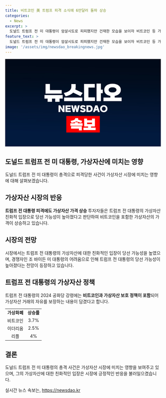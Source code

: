 ```yaml
---
title: 비트코인 美 트럼프 피격 소식에 6만달러 돌파 상승
categories:
  - News
excerpt: >
  도널드 트럼프 전 미 대통령이 암살시도로 피피했지만 건재한 모습을 보이자 비트코인 등 가상자산의 가격이 상승하고 있다. 투자자들은 그의 당선 가능성이 높아진 것으로 판단하고 있다. 이는 트럼프 전 대통령이 가상자산에 친화적인 입장을 보이고 있어서이다. 경쟁자인 조 바이든 대통령이 어려움을 겪는 가운데 트럼프 전 대통령의 지지율 상승으로 인해 시장에서는 그의 당선 가능성이 높아진 것으로 평가되고 있다. 
feature_text: >
  도널드 트럼프 전 미 대통령이 암살시도로 피피했지만 건재한 모습을 보이자 비트코인 등 가상자산의 가격이 상승하고 있다. 투자자들은 그의 당선 가능성이 높아진 것으로 판단하고 있다. 이는 트럼프 전 대통령이 가상자산에 친화적인 입장을 보이고 있어서이다. 경쟁자인 조 바이든 대통령이 어려움을 겪는 가운데 트럼프 전 대통령의 지지율 상승으로 인해 시장에서는 그의 당선 가능성이 높아진 것으로 평가되고 있다. 
image: '/assets/img/newsdao_breakingnews.jpg'
---
```


<p><img src="/assets/img/newsdao_breakingnews.jpg" alt="cryptoinkorea 속보" /></p>

<h2 data-ke-size="size26">도널드 트럼프 전 미 대통령, 가상자산에 미치는 영향</h2>

<p data-ke-size="size16">도널드 트럼프 전 미 대통령이 총격으로 피격당한 사건이 가상자산 시장에 미치는 영향에 대해 살펴보겠습니다.</p>

<h2 data-ke-size="size24">가상자산 시장의 반응</h2>

<p data-ke-size="size16"><b>트럼프 전 대통령 피격에도 가상자산 가격 상승</b> 투자자들은 트럼프 전 대통령의 가상자산 친화적 입장으로 당선 가능성이 높아졌다고 판단하여 비트코인을 포함한 가상자산의 가격이 상승하고 있습니다.</p>

<h2 data-ke-size="size24">시장의 전망</h2>

<p data-ke-size="size16">시장에서는 트럼프 전 대통령의 가상자산에 대한 친화적인 입장이 당선 가능성을 높였으며, 경쟁자인 조 바이든 미 대통령의 어려움으로 인해 트럼프 전 대통령의 당선 가능성이 높아졌다는 전망이 등장하고 있습니다.</p>

<h2 data-ke-size="size24">트럼프 전 대통령의 가상자산 정책</h2>

<p data-ke-size="size16">트럼프 전 대통령의 2024 공화당 강령에는 <b>비트코인과 가상자산 보호 정책이 포함</b>되어 가상자산 거래의 자유를 보장하는 내용이 담겼다고 합니다.</p>

<table>
    <tbody>
        <tr>
            <td style="text-align: center; height: 17px;"><b>가상화폐</b></td>
            <td style="text-align: center; height: 17px;"><b>상승률</b></td>
        </tr>
        <tr>
            <td style="text-align: center; height: 17px;">비트코인</td>
            <td style="text-align: center; height: 17px;">3.7%</td>
        </tr>
        <tr>
            <td style="text-align: center; height: 17px;">이더리움 </td>
            <td style="text-align: center; height: 17px;">2.5%</td>
        </tr>
        <tr>
            <td style="text-align: center; height: 17px;">리플</td>
            <td style="text-align: center; height: 17px;">4%</td>
        </tr>
    </tbody>
</table>

<h2 data-ke-size="size24">결론</h2>

<p data-ke-size="size16">도널드 트럼프 전 미 대통령의 총격 사건은 가상자산 시장에 미치는 영향을 보여주고 있으며, 그의 가상자산에 대한 친화적인 입장은 시장에 긍정적인 반응을 불러일으켰습니다.</p>
실시간 뉴스 속보는, <a href="https://newsdao.kr" rel="dofollow">https://newsdao.kr</a>


